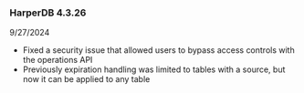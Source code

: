 ### HarperDB 4.3.26
9/27/2024

* Fixed a security issue that allowed users to bypass access controls with the operations API
* Previously expiration handling was limited to tables with a source, but now it can be applied to any table